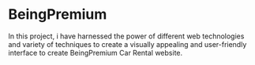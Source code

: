 # BeingPremium

In this project, i have harnessed the power of different web technologies and variety of techniques to create a visually appealing and user-friendly interface to create BeingPremium Car Rental website.






